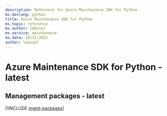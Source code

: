 ```yaml
---
description: Reference for Azure Maintenance SDK for Python
ms.devlang: python
title: Azure Maintenance SDK for Python
ms.topic: reference
ms.author: lmazuel
ms.service: maintenance
ms.data: 10/31/2022
author: lmazuel
---
```

# Azure Maintenance SDK for Python - latest

## Management packages - latest
[!INCLUDE [mgmt-packages](maintenance-mgmt-index.md)]